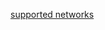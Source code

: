 <span><a href="https://docs.biconomy.io/supportedNetworks" target="_blank">supported networks</a></span>